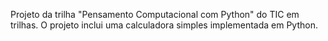 Projeto da trilha "Pensamento Computacional com Python" do TIC em trilhas.
O projeto inclui uma calculadora simples implementada em Python.
